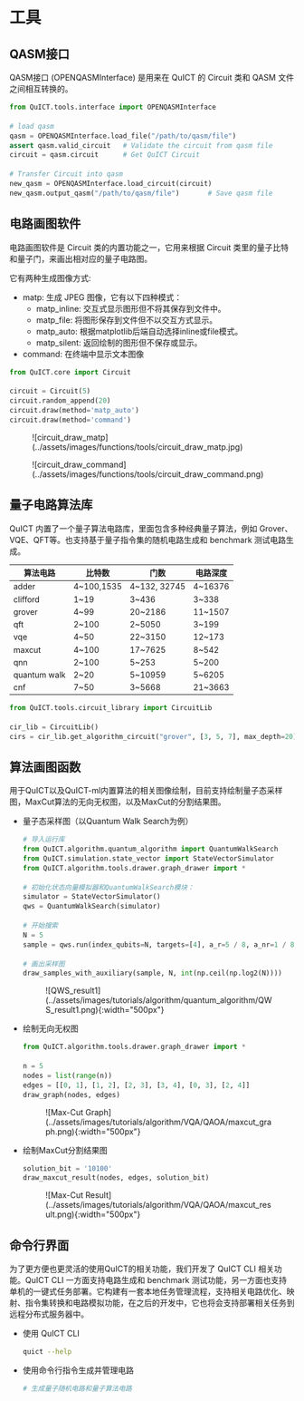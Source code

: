 # 工具

## QASM接口

QASM接口 (OPENQASMInterface) 是用来在 QuICT 的 Circuit 类和 QASM 文件之间相互转换的。

``` python
from QuICT.tools.interface import OPENQASMInterface

# load qasm
qasm = OPENQASMInterface.load_file("/path/to/qasm/file")
assert qasm.valid_circuit   # Validate the circuit from qasm file
circuit = qasm.circuit      # Get QuICT Circuit

# Transfer Circuit into qasm
new_qasm = OPENQASMInterface.load_circuit(circuit)
new_qasm.output_qasm("/path/to/qasm/file")       # Save qasm file
```

## 电路画图软件

电路画图软件是 Circuit 类的内置功能之一，它用来根据 Circuit 类里的量子比特和量子门，来画出相对应的量子电路图。

它有两种生成图像方式:

- matp: 生成 JPEG 图像，它有以下四种模式：
    - matp_inline: 交互式显示图形但不将其保存到文件中。
    - matp_file: 将图形保存到文件但不以交互方式显示。
    - matp_auto: 根据matplotlib后端自动选择inline或file模式。
    - matp_silent: 返回绘制的图形但不保存或显示。
- command: 在终端中显示文本图像

``` python
from QuICT.core import Circuit

circuit = Circuit(5)
circuit.random_append(20)
circuit.draw(method='matp_auto')
circuit.draw(method='command')
```

<figure markdown>
![circuit_draw_matp](../assets/images/functions/tools/circuit_draw_matp.jpg)
</figure>

<figure markdown>
![circuit_draw_command](../assets/images/functions/tools/circuit_draw_command.png)
</figure>


## 量子电路算法库

QuICT 内置了一个量子算法电路库，里面包含多种经典量子算法，例如 Grover、VQE、QFT等。也支持基于量子指令集的随机电路生成和 benchmark 测试电路生成。

| 算法电路     | 比特数     | 门数         | 电路深度 |
| ------------ | ---------- | ------------ | -------- |
| adder        | 4~100,1535 | 4~132, 32745 | 4~16376  |
| clifford     | 1~19       | 3~436        | 3~338    |
| grover       | 4~99       | 20~2186      | 11~1507  |
| qft          | 2~100      | 2~5050       | 3~199    |
| vqe          | 4~50       | 22~3150      | 12~173   |
| maxcut       | 4~100      | 17~7625      | 8~542    |
| qnn          | 2~100      | 5~253        | 5~200    |
| quantum walk | 2~20       | 5~10959      | 5~6205   |
| cnf          | 7~50       | 3~5668       | 21~3663  |

```python
from QuICT.tools.circuit_library import CircuitLib

cir_lib = CircuitLib()
cirs = cir_lib.get_algorithm_circuit("grover", [3, 5, 7], max_depth=20)     # 生成Grover算法电路，比特数分别为3、5、7，最大深度为20
```


## 算法画图函数

用于QuICT以及QuICT-ml内置算法的相关图像绘制，目前支持绘制量子态采样图，MaxCut算法的无向无权图，以及MaxCut的分割结果图。

- 量子态采样图（以Quantum Walk Search为例）
  
    ``` python
    # 导入运行库
    from QuICT.algorithm.quantum_algorithm import QuantumWalkSearch
    from QuICT.simulation.state_vector import StateVectorSimulator
    from QuICT.algorithm.tools.drawer.graph_drawer import *

    # 初始化状态向量模拟器和QuantumWalkSearch模块：
    simulator = StateVectorSimulator()
    qws = QuantumWalkSearch(simulator)

    # 开始搜索
    N = 5
    sample = qws.run(index_qubits=N, targets=[4], a_r=5 / 8, a_nr=1 / 8)

    # 画出采样图
    draw_samples_with_auxiliary(sample, N, int(np.ceil(np.log2(N))))
    ```

    <figure markdown>
    ![QWS_result1](../assets/images/tutorials/algorithm/quantum_algorithm/QWS_result1.png){:width="500px"}
    </figure>

- 绘制无向无权图
  
    ```python
    from QuICT.algorithm.tools.drawer.graph_drawer import *

    n = 5
    nodes = list(range(n))
    edges = [[0, 1], [1, 2], [2, 3], [3, 4], [0, 3], [2, 4]]
    draw_graph(nodes, edges)
    ```

    <figure markdown>
    ![Max-Cut Graph](../assets/images/tutorials/algorithm/VQA/QAOA/maxcut_graph.png){:width="500px"}
    </figure>

- 绘制MaxCut分割结果图
  
    ```python
    solution_bit = '10100'
    draw_maxcut_result(nodes, edges, solution_bit)
    ```

    <figure markdown>
    ![Max-Cut Result](../assets/images/tutorials/algorithm/VQA/QAOA/maxcut_result.png){:width="500px"}
    </figure>


## 命令行界面

为了更方便也更灵活的使用QuICT的相关功能，我们开发了 QuICT CLI 相关功能。QuICT CLI 一方面支持电路生成和 benchmark 测试功能，另一方面也支持单机的一键式任务部署。它构建有一套本地任务管理流程，支持相关电路优化、映射、指令集转换和电路模拟功能，在之后的开发中，它也将会支持部署相关任务到远程分布式服务器中。

- 使用 QuICT CLI

    ``` sh
    quict --help
    ```

- 使用命令行指令生成并管理电路

    ``` sh
    # 生成量子随机电路和量子算法电路
    
    ```

